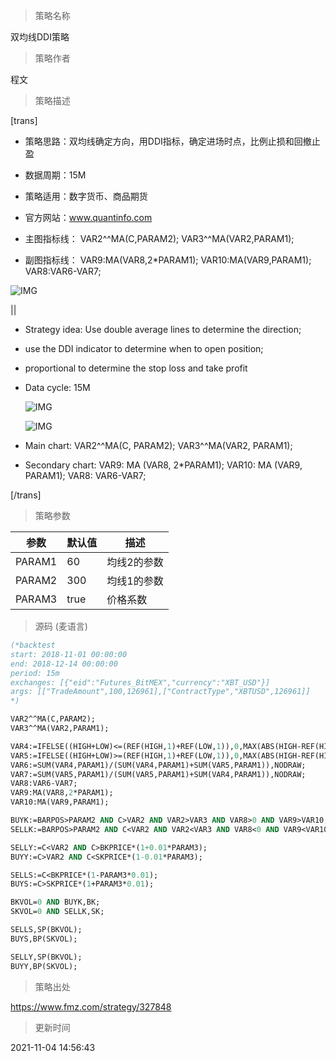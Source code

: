 
> 策略名称

双均线DDI策略

> 策略作者

程文

> 策略描述

[trans]
- 策略思路：双均线确定方向，用DDI指标，确定进场时点，比例止损和回撤止盈
- 数据周期：15M
- 策略适用：数字货币、商品期货
- 官方网站：www.quantinfo.com

- 主图指标线：
  VAR2^^MA(C,PARAM2);
  VAR3^^MA(VAR2,PARAM1);

- 副图指标线：
  VAR9:MA(VAR8,2*PARAM1);
  VAR10:MA(VAR9,PARAM1);
  VAR8:VAR6-VAR7;

![IMG](https://www.fmz.com/upload/asset/e83641b0567b242687792b105de8e211.png)

||

- Strategy idea: Use double average lines to determine the direction; 
- use the DDI indicator to determine when to open position; 
 - proportional to determine the stop loss and take profit

 - Data cycle: 15M

   ![IMG](https://www.fmz.com/upload/asset/09e140c314c2cd3829cb03f89f502ac6.png)  

   ![IMG](https://www.fmz.com/upload/asset/5a2ed54d056607b1432ae31cb5c0903d.png) 

 - Main chart:
   VAR2^^MA(C, PARAM2);
   VAR3^^MA(VAR2, PARAM1);

- Secondary chart:
  VAR9: MA (VAR8, 2*PARAM1);
  VAR10: MA (VAR9, PARAM1);
  VAR8: VAR6-VAR7;

[/trans]

> 策略参数



|参数|默认值|描述|
|----|----|----|
|PARAM1|60|均线2的参数|parameter of average line 2|
|PARAM2|300|均线1的参数|parameter of average line 1|
|PARAM3|true|价格系数|price coefficient|


> 源码 (麦语言)

``` pascal
(*backtest
start: 2018-11-01 00:00:00
end: 2018-12-14 00:00:00
period: 15m
exchanges: [{"eid":"Futures_BitMEX","currency":"XBT_USD"}]
args: [["TradeAmount",100,126961],["ContractType","XBTUSD",126961]]
*)

VAR2^^MA(C,PARAM2);
VAR3^^MA(VAR2,PARAM1);

VAR4:=IFELSE((HIGH+LOW)<=(REF(HIGH,1)+REF(LOW,1)),0,MAX(ABS(HIGH-REF(HIGH,1)),ABS(LOW-REF(LOW,1)))),NODRAW;
VAR5:=IFELSE((HIGH+LOW)>=(REF(HIGH,1)+REF(LOW,1)),0,MAX(ABS(HIGH-REF(HIGH,1)),ABS(LOW-REF(LOW,1)))),NODRAW;
VAR6:=SUM(VAR4,PARAM1)/(SUM(VAR4,PARAM1)+SUM(VAR5,PARAM1)),NODRAW;
VAR7:=SUM(VAR5,PARAM1)/(SUM(VAR5,PARAM1)+SUM(VAR4,PARAM1)),NODRAW;
VAR8:VAR6-VAR7;
VAR9:MA(VAR8,2*PARAM1);
VAR10:MA(VAR9,PARAM1);

BUYK:=BARPOS>PARAM2 AND C>VAR2 AND VAR2>VAR3 AND VAR8>0 AND VAR9>VAR10;
SELLK:=BARPOS>PARAM2 AND C<VAR2 AND VAR2<VAR3 AND VAR8<0 AND VAR9<VAR10;

SELLY:=C<VAR2 AND C>BKPRICE*(1+0.01*PARAM3);
BUYY:=C>VAR2 AND C<SKPRICE*(1-0.01*PARAM3);

SELLS:=C<BKPRICE*(1-PARAM3*0.01);
BUYS:=C>SKPRICE*(1+PARAM3*0.01);

BKVOL=0 AND BUYK,BK;
SKVOL=0 AND SELLK,SK;

SELLS,SP(BKVOL);
BUYS,BP(SKVOL);

SELLY,SP(BKVOL);
BUYY,BP(SKVOL);
```

> 策略出处

https://www.fmz.com/strategy/327848

> 更新时间

2021-11-04 14:56:43

